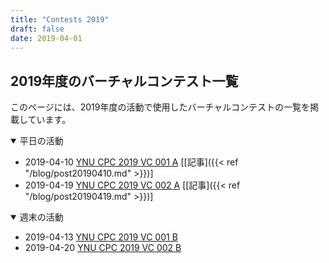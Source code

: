 ```yaml
---
title: "Contests 2019"
draft: false
date: 2019-04-01
---
```


## 2019年度のバーチャルコンテスト一覧

このページには、2019年度の活動で使用したバーチャルコンテストの一覧を掲載しています。

<details open>
<summary>平日の活動</summary>

- 2019-04-10 [YNU CPC 2019 VC 001 A](https://not-522.appspot.com/contest/5749287812071424) [[記事]({{< ref "/blog/post20190410.md" >}})]
- 2019-04-19 [YNU CPC 2019 VC 002 A](https://not-522.appspot.com/contest/5696717009715200) [[記事]({{< ref "/blog/post20190419.md" >}})]

</details>

<details open>
<summary>週末の活動</summary>

- 2019-04-13 [YNU CPC 2019 VC 001 B](https://vjudge.net/contest/294878)
- 2019-04-20 [YNU CPC 2019 VC 002 B](https://vjudge.net/contest/296467)

</details>
